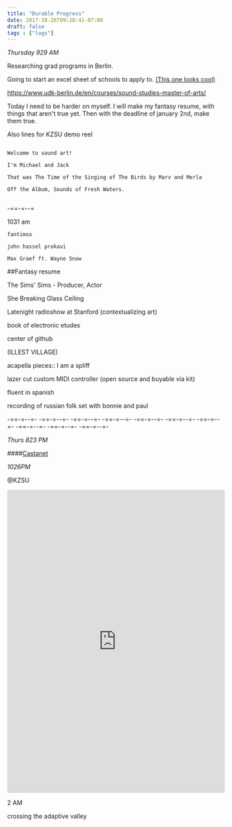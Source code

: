 ```yaml
---
title: "Durable Progress"
date: 2017-10-26T09:28:41-07:00
draft: false
tags : ["logs"]
---
```


*Thursday 929 AM*

Researching grad programs in Berlin.

Going to start an excel sheet of schools to apply to.
[(This one looks cool)](https://www.udk-berlin.de/en/courses/sound-studies-master-of-arts/)

https://www.udk-berlin.de/en/courses/sound-studies-master-of-arts/

Today I need to be harder on myself. I will make my fantasy resume, with things that aren't true yet. Then with the deadline of january 2nd, make them true.

Also lines for KZSU demo reel

```

Welcome to sound art!

I'm Michael and Jack

That was The Time of the Singing of The Birds by Marv and Merla

Off the Album, Sounds of Fresh Waters.


```

-==-=--=

1031 am

```
fantimso

john hassel prokavi

Max Graef ft. Wayne Snow

```

##Fantasy resume

The Sims' Sims - Producer, Actor

She Breaking Glass Ceiling

Latenight radioshow at Stanford (contextualizing art)

book of electronic etudes

center of github

(ILLEST VILLAGE)

acapella pieces::
I am a spliff

lazer cut custom MIDI controller (open source and buyable via kit)

fluent in spanish

recording of russian folk set with bonnie and paul


-==-=--=- -==-=--=- -==-=--=- -==-=--=- -==-=--=- -==-=--=- -==-=--=- -==-=--=- -==-=--=- -==-=--=-

*Thurs 823 PM*


####[Castanet](https://youtu.be/O69hivnI5oM)


*1026PM*

@KZSU

<iframe width="100%" height="700" scrolling="no" frameborder="no" src="https://w.soundcloud.com/player/?url=https%3A//api.soundcloud.com/tracks/348803209%3Fsecret_token%3Ds-KqLWK&amp;color=%23ff5500&amp;auto_play=false&amp;hide_related=false&amp;show_comments=true&amp;show_user=true&amp;show_reposts=false&amp;show_teaser=true&amp;visual=true"></iframe>


2 AM

crossing the adaptive valley
